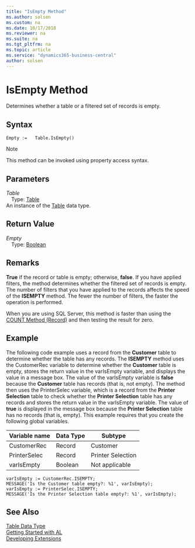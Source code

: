 ```yaml
---
title: "IsEmpty Method"
ms.author: solsen
ms.custom: na
ms.date: 10/17/2018
ms.reviewer: na
ms.suite: na
ms.tgt_pltfrm: na
ms.topic: article
ms.service: "dynamics365-business-central"
author: solsen
---
```

[//]: # (START>DO_NOT_EDIT)
[//]: # (IMPORTANT:Do not edit any of the content between here and the END>DO_NOT_EDIT.)
[//]: # (Any modifications should be made in the .xml files in the ModernDev repo.)
# IsEmpty Method
Determines whether a table or a filtered set of records is empty.

## Syntax
```
Empty :=   Table.IsEmpty()
```
> [!NOTE]  
> This method can be invoked using property access syntax.  

## Parameters
*Table*  
&emsp;Type: [Table](table-data-type.md)  
An instance of the [Table](table-data-type.md) data type.  

## Return Value
*Empty*  
&emsp;Type: [Boolean](../boolean/boolean-data-type.md)  
  


[//]: # (IMPORTANT: END>DO_NOT_EDIT)

## Remarks  
 **True** if the record or table is empty; otherwise, **false**. If you have applied filters, the method determines whether the filtered set of records is empty. The number of filters that you have applied to the records affects the speed of the **ISEMPTY** method. The fewer the number of filters, the faster the operation is performed.  
  
 When you are using SQL Server, this method is faster than using the [COUNT Method \(Record\)](devenv-COUNT-Method-Record.md) and then testing the result for zero.  
  
## Example  
 The following code example uses a record from the **Customer** table to determine whether the table has any records. The **ISEMPTY** method uses the CustomerRec variable to determine whether the **Customer** table is empty, stores the return value in the varIsEmpty variable, and displays the value in a message box. The value of the varIsEmpty variable is **false** because the **Customer** table has records \(that is, not empty\). The method then uses the PrinterSelec variable, which is a record from the **Printer Selection** table to check whether the **Printer Selection** table has any records and stores the return value in the varIsEmpty variable. The value of **true** is displayed in the message box because the **Printer Selection** table has no records \(that is, empty\). This example requires that you create the following global variables.  
  
|Variable name|Data Type|Subtype|  
|-------------------|---------------|-------------|  
|CustomerRec|Record|Customer|  
|PrinterSelec|Record|Printer Selection|  
|varIsEmpty|Boolean|Not applicable|  
  
```  
varIsEmpty := CustomerRec.ISEMPTY;  
MESSAGE('Is the Customer table empty?: %1', varIsEmpty);  
varIsEmpty := PrinterSelec.ISEMPTY;  
MESSAGE('Is the Printer Selection table empty?: %1', varIsEmpty);  
```  
  

## See Also
[Table Data Type](table-data-type.md)  
[Getting Started with AL](../../devenv-get-started.md)  
[Developing Extensions](../../devenv-dev-overview.md)